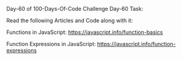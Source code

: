 Day-60 of 100-Days-Of-Code Challenge
Day-60 Task:

Read the following Articles and Code along with it:

Functions in JavaScript: https://javascript.info/function-basics

Function Expressions in JavaScript: https://javascript.info/function-expressions
